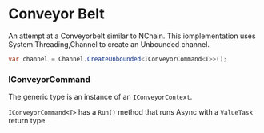 # Conveyor Belt
An attempt at a Conveyorbelt similar to NChain. This iomplementation uses System.Threading,Channel to create an Unbounded channel.

```c#
var channel = Channel.CreateUnbounded<IConveyorCommand<T>>();
```
### IConveyorCommand<T>

The generic type is an instance of an `IConveyorContext`.

`IConveyorCommand<T>` has a `Run()` method that runs Async with a `ValueTask` return type.

